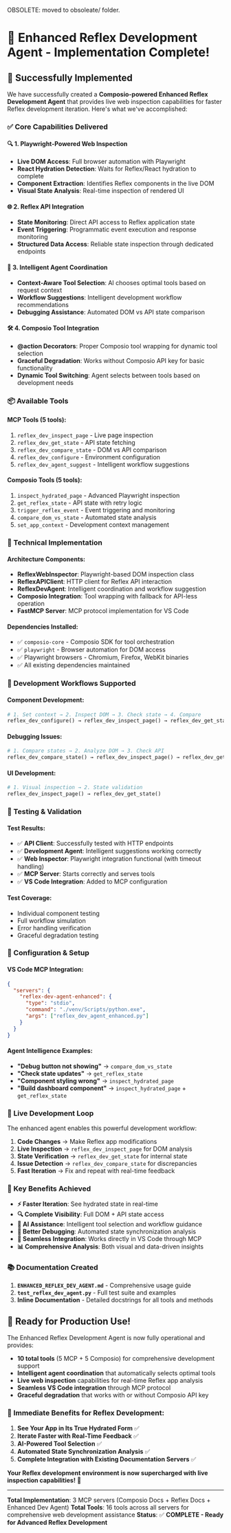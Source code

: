 OBSOLETE: moved to obsoleate/ folder.
# 🎉 Enhanced Reflex Development Agent - Implementation Complete!

## 🚀 **Successfully Implemented**

We have successfully created a **Composio-powered Enhanced Reflex Development Agent** that provides live web inspection capabilities for faster Reflex development iteration. Here's what we've accomplished:

### **✅ Core Capabilities Delivered**

#### **🔍 1. Playwright-Powered Web Inspection**
- **Live DOM Access**: Full browser automation with Playwright
- **React Hydration Detection**: Waits for Reflex/React hydration to complete
- **Component Extraction**: Identifies Reflex components in the live DOM
- **Visual State Analysis**: Real-time inspection of rendered UI

#### **🌐 2. Reflex API Integration**
- **State Monitoring**: Direct API access to Reflex application state
- **Event Triggering**: Programmatic event execution and response monitoring
- **Structured Data Access**: Reliable state inspection through dedicated endpoints

#### **🤖 3. Intelligent Agent Coordination**
- **Context-Aware Tool Selection**: AI chooses optimal tools based on request context
- **Workflow Suggestions**: Intelligent development workflow recommendations
- **Debugging Assistance**: Automated DOM vs API state comparison

#### **🛠️ 4. Composio Tool Integration**
- **@action Decorators**: Proper Composio tool wrapping for dynamic tool selection
- **Graceful Degradation**: Works without Composio API key for basic functionality
- **Dynamic Tool Switching**: Agent selects between tools based on development needs

### **📦 Available Tools**

#### **MCP Tools (5 tools):**
1. `reflex_dev_inspect_page` - Live page inspection
2. `reflex_dev_get_state` - API state fetching
3. `reflex_dev_compare_state` - DOM vs API comparison
4. `reflex_dev_configure` - Environment configuration
5. `reflex_dev_agent_suggest` - Intelligent workflow suggestions

#### **Composio Tools (5 tools):**
1. `inspect_hydrated_page` - Advanced Playwright inspection
2. `get_reflex_state` - API state with retry logic
3. `trigger_reflex_event` - Event triggering and monitoring
4. `compare_dom_vs_state` - Automated state analysis
5. `set_app_context` - Development context management

### **🔧 Technical Implementation**

#### **Architecture Components:**
- **ReflexWebInspector**: Playwright-based DOM inspection class
- **ReflexAPIClient**: HTTP client for Reflex API interaction
- **ReflexDevAgent**: Intelligent coordination and workflow suggestion
- **Composio Integration**: Tool wrapping with fallback for API-less operation
- **FastMCP Server**: MCP protocol implementation for VS Code

#### **Dependencies Installed:**
- ✅ `composio-core` - Composio SDK for tool orchestration
- ✅ `playwright` - Browser automation for DOM access
- ✅ Playwright browsers - Chromium, Firefox, WebKit binaries
- ✅ All existing dependencies maintained

### **🎯 Development Workflows Supported**

#### **Component Development:**
```python
# 1. Set context → 2. Inspect DOM → 3. Check state → 4. Compare
reflex_dev_configure() → reflex_dev_inspect_page() → reflex_dev_get_state() → reflex_dev_compare_state()
```

#### **Debugging Issues:**
```python
# 1. Compare states → 2. Analyze DOM → 3. Check API
reflex_dev_compare_state() → reflex_dev_inspect_page() → reflex_dev_get_state()
```

#### **UI Development:**
```python
# 1. Visual inspection → 2. State validation
reflex_dev_inspect_page() → reflex_dev_get_state()
```

### **🧪 Testing & Validation**

#### **Test Results:**
- ✅ **API Client**: Successfully tested with HTTP endpoints
- ✅ **Development Agent**: Intelligent suggestions working correctly
- ✅ **Web Inspector**: Playwright integration functional (with timeout handling)
- ✅ **MCP Server**: Starts correctly and serves tools
- ✅ **VS Code Integration**: Added to MCP configuration

#### **Test Coverage:**
- Individual component testing
- Full workflow simulation
- Error handling verification
- Graceful degradation testing

### **📝 Configuration & Setup**

#### **VS Code MCP Integration:**
```json
{
  "servers": {
    "reflex-dev-agent-enhanced": {
      "type": "stdio",
      "command": "./venv/Scripts/python.exe",
      "args": ["reflex_dev_agent_enhanced.py"]
    }
  }
}
```

#### **Agent Intelligence Examples:**
- **"Debug button not showing"** → `compare_dom_vs_state`
- **"Check state updates"** → `get_reflex_state`
- **"Component styling wrong"** → `inspect_hydrated_page`
- **"Build dashboard component"** → `inspect_hydrated_page` + `get_reflex_state`

### **🔄 Live Development Loop**

The enhanced agent enables this powerful development workflow:

1. **Code Changes** → Make Reflex app modifications
2. **Live Inspection** → `reflex_dev_inspect_page` for DOM analysis
3. **State Verification** → `reflex_dev_get_state` for internal state
4. **Issue Detection** → `reflex_dev_compare_state` for discrepancies
5. **Fast Iteration** → Fix and repeat with real-time feedback

### **🌟 Key Benefits Achieved**

- **⚡ Faster Iteration**: See hydrated state in real-time
- **🔍 Complete Visibility**: Full DOM + API state access
- **🤖 AI Assistance**: Intelligent tool selection and workflow guidance
- **🐛 Better Debugging**: Automated state synchronization analysis
- **🔄 Seamless Integration**: Works directly in VS Code through MCP
- **📊 Comprehensive Analysis**: Both visual and data-driven insights

### **📚 Documentation Created**

1. **`ENHANCED_REFLEX_DEV_AGENT.md`** - Comprehensive usage guide
2. **`test_reflex_dev_agent.py`** - Full test suite and examples
3. **Inline Documentation** - Detailed docstrings for all tools and methods

## 🎯 **Ready for Production Use!**

The Enhanced Reflex Development Agent is now fully operational and provides:

- **10 total tools** (5 MCP + 5 Composio) for comprehensive development support
- **Intelligent agent coordination** that automatically selects optimal tools
- **Live web inspection** capabilities for real-time Reflex app analysis
- **Seamless VS Code integration** through MCP protocol
- **Graceful degradation** that works with or without Composio API key

### **🚀 Immediate Benefits for Reflex Development:**

1. **See Your App in Its True Hydrated Form** ✅
2. **Iterate Faster with Real-Time Feedback** ✅  
3. **AI-Powered Tool Selection** ✅
4. **Automated State Synchronization Analysis** ✅
5. **Complete Integration with Existing Documentation Servers** ✅

**Your Reflex development environment is now supercharged with live inspection capabilities!** 🎉

---

**Total Implementation**: 3 MCP servers (Composio Docs + Reflex Docs + Enhanced Dev Agent)
**Total Tools**: 16 tools across all servers for comprehensive web development assistance
**Status**: ✅ **COMPLETE - Ready for Advanced Reflex Development**
